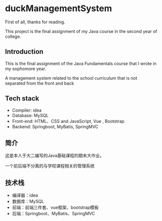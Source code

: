 # duckManagementSystem

First of all, thanks for reading.

This project is the final assignment of my Java course in the second year of college.

## Introduction

This is the final assignment of the Java Fundamentals course that I wrote in my sophomore year.

A management system related to the school curriculum that is not separated from the front and back

## Tech stack

- Compiler: idea
- Database: MySQL
- Front-end: HTML、CSS and JavaScript, Vue , Bootstrap
- Backend: Springboot, MyBatis, SpringMVC

## 简介

这是本人于大二编写的Java基础课程的期末大作业。

一个前后端不分离的与学校课程相关的管理系统

## 技术栈

- 编译器：idea
- 数据库：MySQL
- 前端：前端三件套、vue框架、bootstrap模板
- 后端：Springboot、MyBatis、SpringMVC
